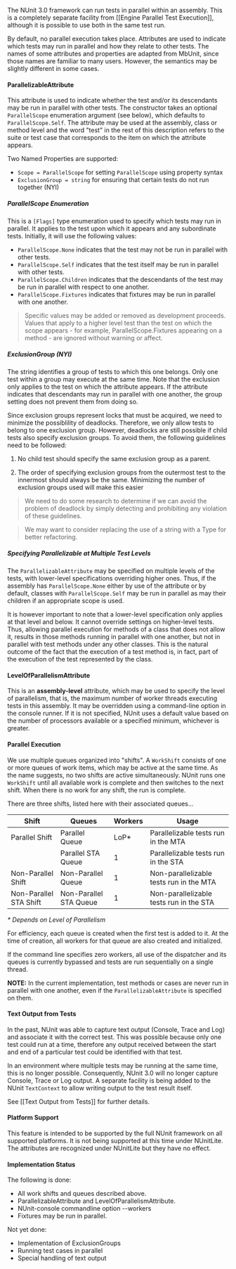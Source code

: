 The NUnit 3.0 framework can run tests in parallel within an assembly. This is a completely separate facility from [[Engine Parallel Test Execution]], although it is possible to use both in the same test run.

By default, no parallel execution takes place. Attributes are used to indicate which tests may run in parallel and how they relate to other tests. The names of some attributes and properties are adapted from MbUnit, since those names are familiar to many users. However, the semantics may be slightly different in some cases.

#### ParallelizableAttribute

This attribute is used to indicate whether the test and/or its descendants may be run in parallel with other tests. The constructor takes an optional `ParallelScope` enumeration argument (see below), which defaults to `ParallelScope.Self`. The attribute may be used at the assembly, class or method level and the word "test" in the rest of this description refers to the suite or test case that corresponds to the item on which the attribute appears.

Two Named Properties are supported:
  * `Scope = ParallelScope` for setting `ParallelScope` using property syntax
  * `ExclusionGroup = string` for ensuring that certain tests do not run together (NYI)

##### ParallelScope Enumeration

This is a `[Flags]` type enumeration used to specify which tests may run in parallel. It applies to the test upon which it appears and any subordinate tests. Initially, it will use the following values:
  * `ParallelScope.None` indicates that the test may not be run in parallel with other tests.
  * `ParallelScope.Self` indicates that the test itself may be run in parallel with other tests.
  * `ParallelScope.Children` indicates that the descendants of the test may be run in parallel with respect to one another.
  * `ParallelScope.Fixtures` indicates that fixtures may be run in parallel with one another.

> Specific values may be added or removed as development proceeds.
> Values that apply to a higher level test than the test on which the scope appears - for example, ParallelScope.Fixtures appearing on a method - are ignored without warning or affect.

##### ExclusionGroup (NYI)

The string identifies a group of tests to which this one belongs. Only one test within a group may execute at the same time. Note that the exclusion only applies to the test on which the attribute appears. If the attribute indicates that descendants may run in parallel with one another, the group setting does not prevent them from doing so.

Since exclusion groups represent locks that must be acquired, we need to minimize the possiblility of deadlocks. Therefore, we only allow tests to belong to one exclusion group. However, deadlocks are still possible if child tests also specify exclusion groups. To avoid them, the following guidelines need to be followed:

  1. No child test should specify the same exclusion group as a parent.

  2. The order of specifying exclusion groups from the outermost test to the innermost should always be the same. Minimizing the number of exclusion groups used will make this easier

> We need to do some research to determine if we can avoid the problem of deadlock by simply detecting and prohibiting any violation of these guidelines.

> We may want to consider replacing the use of a string with a Type for better refactoring.

##### Specifying Parallelizable at Multiple Test Levels

The `ParallelizableAttribute` may be specified on multiple levels of the tests, with lower-level specifications overriding higher ones. Thus, if the assembly has `ParallelScope.None` either by use of the attribute or by default, classes with `ParallelScope.Self` may be run in parallel as may their children if an appropriate scope is used.

It is however important to note that a lower-level specification only applies at that level and below. It cannot override settings on higher-level tests. Thus, allowing parallel execution for methods of a class that does not allow it, results in those methods running in parallel with one another, but not in parallel with test methods under any other classes. This is the natural outcome of the fact that the execution of a test method is, in fact, part of the execution of the test represented by the class.

#### LevelOfParallelismAttribute

This is an **assembly-level** attribute, which may be used to specify the level of parallelism, that is, the maximum number of worker threads executing tests in this assembly. It may be overridden using a command-line option in the console runner. If it is not specified, NUnit uses a default value based on the number of processors available or a specified minimum, whichever is greater.

#### Parallel Execution

We use multiple queues organized into "shifts". A `WorkShift` consists of one or more queues of work items, which may be active at the same time. As the name suggests, no two shifts are active simultaneously. NUnit runs one `WorkShift` until all available work is complete and then switches to the next shift. When there is no work for any shift, the run is complete.

There are three shifts, listed here with their associated queues...

|     Shift              |    Queues              |  Workers  |  Usage    |
|------------------------|------------------------|-----------|-----------|
| Parallel Shift         | Parallel Queue         |    LoP*   | Parallelizable tests run in the MTA |
|                        | Parallel STA Queue     |     1     | Parallelizable tests run in the STA |
| Non-Parallel Shift     | Non-Parallel Queue     |     1     | Non-parallelizable tests run in the MTA |
| Non-Parallel STA Shift | Non-Parallel STA Queue |     1     | Non-parallelizable tests run in the STA |

_* Depends on Level of Parallelism_

For efficiency, each queue is created when the first test is added to it. At the time of creation, all workers for that queue are also created and initialized.

If the command line specifies zero workers, all use of the dispatcher and its queues is currently bypassed and tests are run sequentially on a single thread.

**NOTE:** In the current implementation, test methods or cases are never run in parallel with one another, even if the `ParallelizableAttribute` is specified on them.

#### Text Output from Tests

In the past, NUnit was able to capture text output (Console, Trace and Log) and associate it with the correct test. This was possible because only one test could run at a time, therefore any output received between the start and end of a particular test could be identified with that test.

In an environment where multiple tests may be running at the same time, this is no longer possible. Consequently, NUnit 3.0 will no longer capture Console, Trace or Log output. A separate facility is being added to the NUnit `TextContext` to allow writing output to the test result itself.

See [[Text Output from Tests]] for further details.

#### Platform Support

This feature is intended to be supported by the full NUnit framework on all supported platforms. It is not being supported at this time under NUnitLite. The attributes are recognized under NUnitLite but they have no effect.

#### Implementation Status

The following is done:
* All work shifts and queues described above.
* ParallelizableAttribute and LevelOfParallelismAttribute.
* NUnit-console commandline option --workers
* Fixtures may be run in parallel.

Not yet done:
* Implementation of ExclusionGroups
* Running test cases in parallel
* Special handling of text output
